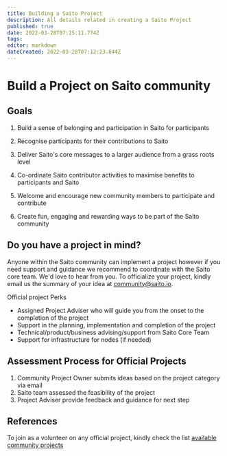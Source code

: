 ```yaml
---
title: Building a Saito Project
description: All details related in creating a Saito Project
published: true
date: 2022-03-28T07:15:11.774Z
tags: 
editor: markdown
dateCreated: 2022-03-28T07:12:23.844Z
---
```


# Build a Project on Saito community

## Goals

1. Build a sense of belonging and participation in Saito for participants

1. Recognise participants for their contributions to Saito 
1. Deliver Saito's core messages to a larger audience from a grass roots level
1. Co-ordinate Saito contributor activities to maximise benefits to participants and Saito
1. Welcome and encourage new community members to participate and contribute
1. Create fun, engaging and rewarding ways to be part of the Saito community

## Do you have a project in mind?

Anyone within the Saito community can implement a project however if you need support and guidance we recommend to coordinate with the Saito core team. We'd love to hear from you. To officialize your project, kindly email us the summary of your idea at community@saito.io.

Official project Perks
- Assigned Project Adviser who will guide you from the onset to the completion of the project
- Support in the planning, implementation and completion of the project
- Technical/product/business advising/support from Saito Core Team
- Support for infrastructure for nodes (if needed)

## Assessment Process for Official Projects

1. Community Project Owner submits ideas based on the project category via email
1. Saito team assessed the feasibility of the project
1. Project Adviser provide feedback and guidance for next step

## References

To join as a volunteer on any official project, kindly check the list [available community projects](https://wiki.saito.io/en/community/projects)
